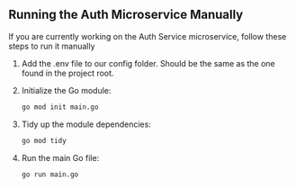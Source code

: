 ## Running the Auth Microservice Manually

If you are currently working on the Auth Service microservice, follow these steps to run it manually

1. Add the .env file to our config folder. Should be the same as the one found in the project root.

2. Initialize the Go module:
    ```sh
    go mod init main.go
    ```

3. Tidy up the module dependencies:
    ```sh
    go mod tidy
    ```

4. Run the main Go file:
    ```sh
    go run main.go
    ```